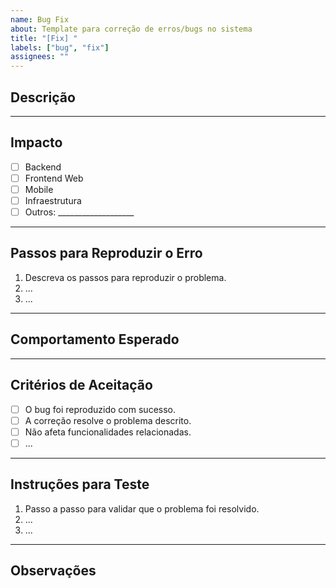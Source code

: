 ```yaml
---
name: Bug Fix
about: Template para correção de erros/bugs no sistema
title: "[Fix] "
labels: ["bug", "fix"]
assignees: ""
---
```


## Descrição

<!-- Explique de forma clara e objetiva qual o problema identificado e o que deve ser corrigido. -->

---

## Impacto

- [ ] Backend
- [ ] Frontend Web
- [ ] Mobile
- [ ] Infraestrutura
- [ ] Outros: ___________________

---

## Passos para Reproduzir o Erro

1. Descreva os passos para reproduzir o problema.
2. ...
3. ...

---

## Comportamento Esperado

<!-- Descreva o comportamento correto esperado após a correção. -->

---

## Critérios de Aceitação

- [ ] O bug foi reproduzido com sucesso.
- [ ] A correção resolve o problema descrito.
- [ ] Não afeta funcionalidades relacionadas.
- [ ] ...

---

## Instruções para Teste

1. Passo a passo para validar que o problema foi resolvido.
2. ...
3. ...

---

## Observações

<!-- Informações adicionais, links de referência, tickets relacionados, etc. -->
